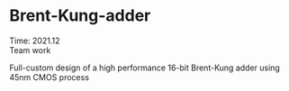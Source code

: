 # Brent-Kung-adder
Time: 2021.12 \
Team work

Full-custom design of a high performance 16-bit Brent-Kung adder using 45nm CMOS process
